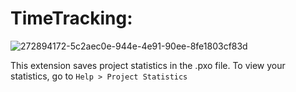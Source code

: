 # TimeTracking:

![272894172-5c2aec0e-944e-4e91-90ee-8fe1803cf83d](https://github.com/user-attachments/assets/9d50f084-6e4e-4706-9f5b-682d91dfb080)

This extension saves project statistics in the .pxo file.
To view your statistics, go to `Help > Project Statistics`
